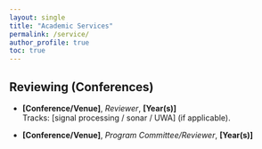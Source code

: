 ```yaml
---
layout: single
title: "Academic Services"
permalink: /service/
author_profile: true
toc: true
---
```


## Reviewing (Conferences)
- **[Conference/Venue]**, *Reviewer*, **[Year(s)]**  
  Tracks: [signal processing / sonar / UWA] (if applicable).

- **[Conference/Venue]**, *Program Committee/Reviewer*, **[Year(s)]**  

